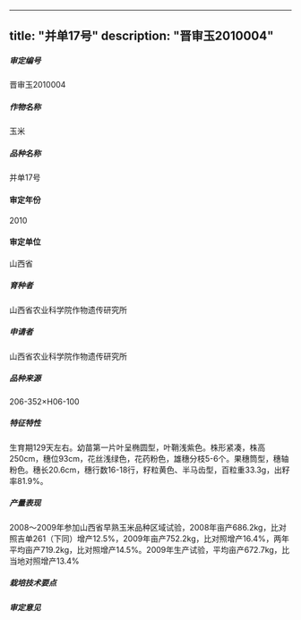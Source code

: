 
---
title: "并单17号"
description: "晋审玉2010004"
---
##### 审定编号 
晋审玉2010004

##### 作物名称
玉米

##### 品种名称
并单17号

#### 审定年份
2010	

#### 审定单位
山西省

##### 育种者
山西省农业科学院作物遗传研究所

##### 申请者
山西省农业科学院作物遗传研究所

##### 品种来源
206-352×H06-100

##### 特征特性
生育期129天左右。幼苗第一片叶呈椭圆型，叶鞘浅紫色。株形紧凑，株高250cm，穗位93cm，花丝浅绿色，花药粉色，雄穗分枝5-6个。果穗筒型，穗轴粉色。穗长20.6cm，穗行数16-18行，籽粒黄色、半马齿型，百粒重33.3g，出籽率81.9%。

##### 产量表现
2008～2009年参加山西省早熟玉米品种区域试验，2008年亩产686.2kg，比对照吉单261（下同）增产12.5%，2009年亩产752.2kg，比对照增产16.4%，两年平均亩产719.2kg，比对照增产14.5%。2009年生产试验，平均亩产672.7kg，比当地对照增产13.4%

##### 栽培技术要点


##### 审定意见



